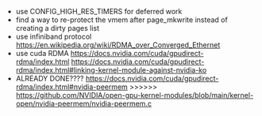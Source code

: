 * use CONFIG_HIGH_RES_TIMERS for deferred work
* find a way to re-protect the vmem after page_mkwrite instead of creating a dirty pages list
* use infiniband protocol https://en.wikipedia.org/wiki/RDMA_over_Converged_Ethernet
* use cuda RDMA https://docs.nvidia.com/cuda/gpudirect-rdma/index.html https://docs.nvidia.com/cuda/gpudirect-rdma/index.html#linking-kernel-module-against-nvidia-ko
* ALREADY DONE???? https://docs.nvidia.com/cuda/gpudirect-rdma/index.html#nvidia-peermem >>>>>> https://github.com/NVIDIA/open-gpu-kernel-modules/blob/main/kernel-open/nvidia-peermem/nvidia-peermem.c

